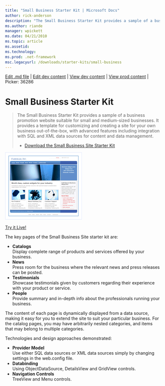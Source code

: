 ```yaml
---
title: "Small Business Starter Kit | Microsoft Docs"
author: rick-anderson
description: "The Small Business Starter Kit provides a sample of a business promotion website suitable for small and medium-sized businesses. It provides a template for c..."
ms.author: riande
manager: wpickett
ms.date: 04/21/2010
ms.topic: article
ms.assetid: 
ms.technology: 
ms.prod: .net-framework
msc.legacyurl: /downloads/starter-kits/small-business
---
```

[Edit .md file](C:\Projects\msc\dev\Msc.Www\Web.ASP\App_Data\github\downloads\starter-kits\small-business.md) | [Edit dev content](http://www.aspdev.net/umbraco#/content/content/edit/36286) | [View dev content](http://docs.aspdev.net/tutorials/downloads/starter-kits/small-business.html) | [View prod content](http://www.asp.net/downloads/starter-kits/small-business) | Picker: 36286

Small Business Starter Kit
====================
> The Small Business Starter Kit provides a sample of a business promotion website suitable for small and medium-sized businesses. It provides a template for customizing and creating a site for your own business out-of-the-box, with advanced features including integration with SQL and XML data sources for content and data management.
> 
> - [Download the Small Business Site Starter Kit](https://msdn.microsoft.com/en-us/cc533514.aspx)


![Small Business Web Site](small-business/_static/image1.png)

[Try it Live!](https://starterkits.asp.net/SmallBusiness/)


The key pages of the Small Business Site starter kit are:

- **Catalogs**  
 Display complete range of products and services offered by your business.
- **News**  
 Press room for the business where the relevant news and press releases can be posted.
- **Testimonials**  
 Showcase testimonials given by customers regarding their experience with your product or service.
- **People**  
 Provide summary and in-depth info about the professionals running your business.

The content of each page is dynamically displayed from a data source, making it easy for you to extend the site to suit your particular business. For the catalog pages, you may have arbitrarily nested categories, and items that may belong to multiple categories.

Technologies and design approaches demonstrated:

- **Provider Model**  
 Use either SQL data sources or XML data sources simply by changing settings in the web.config file.
- **Databinding**  
 Using ObjectDataSource, DetailsView and GridView controls.
- **Navigation Controls**  
 TreeView and Menu controls.